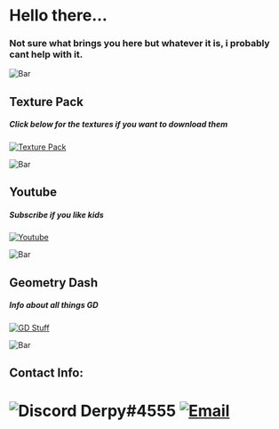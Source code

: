 # Hello there...

### Not sure what brings you here but whatever it is, i probably cant help with it.

![Bar](https://cdn.discordapp.com/attachments/584355797366997002/889006586406772746/4M7IWwP.png)

## Texture Pack

##### Click below for the textures if you want to download them
[![Texture Pack](https://cdn.discordapp.com/attachments/584355797366997002/888985681957908521/unknown.png)](https://dxrpy.github.io/Dxrpys-Garbage-Website/texture-pack)

![Bar](https://cdn.discordapp.com/attachments/584355797366997002/889006586406772746/4M7IWwP.png)

## Youtube

##### Subscribe if you like kids
[![Youtube](https://cdn.discordapp.com/emojis/874090930855092265.png?size=4096)](https://www.youtube.com/channel/UCnLkWPySSz6XE-Hf0-YV8SA)

![Bar](https://cdn.discordapp.com/attachments/584355797366997002/889006586406772746/4M7IWwP.png)

## Geometry Dash

##### Info about all things GD
[![GD Stuff](https://cdn.discordapp.com/attachments/584355797366997002/889034231882317834/Geometry_Dash_Logo_1.png)](https://dxrpy.github.io/Dxrpys-Garbage-Website/geometry-dash)

![Bar](https://cdn.discordapp.com/attachments/584355797366997002/889006586406772746/4M7IWwP.png)

## Contact Info:
# ![Discord](https://cdn.discordapp.com/emojis/874089012489519114.png?size=64) Derpy#4555 [![Email](https://cdn.discordapp.com/emojis/889059158219948082.png?size=64)](mailto:iamderpyguy123@gmail.com)
